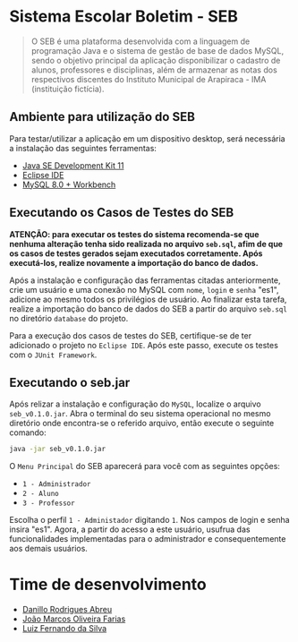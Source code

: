 # Sistema Escolar Boletim - SEB

> O SEB é uma plataforma desenvolvida com a linguagem de programação Java e o sistema de gestão de base de dados MySQL, sendo o objetivo principal da aplicação disponibilizar o cadastro de alunos, professores e disciplinas, além de armazenar as notas dos respectivos discentes do Instituto Municipal de Arapiraca - IMA (instituição fictícia).


## Ambiente para utilização do SEB

Para testar/utilizar a aplicação em um dispositivo desktop, será necessária a instalação das seguintes ferramentas:

  * [Java SE Development Kit 11](https://www.oracle.com/technetwork/java/javase/downloads/jdk11-downloads-5066655.html)
  * [Eclipse IDE](https://www.eclipse.org/downloads/)
  * [MySQL 8.0 + Workbench](https://dev.mysql.com/downloads/)


## Executando os Casos de Testes do SEB

**ATENÇÃO: para executar os testes do sistema recomenda-se que nenhuma alteração tenha sido realizada no arquivo ``seb.sql``, afim de que os casos de testes gerados sejam executados corretamente. Após executá-los, realize novamente a importação do banco de dados.**

Após a instalação e configuração das ferramentas citadas anteriormente, crie um usuário e uma conexão no MySQL com ``nome``, ``login`` e ``senha`` "es1", adicione ao mesmo todos os privilégios de usuário. Ao finalizar esta tarefa, realize a importação do banco de dados do SEB a partir do arquivo ``seb.sql`` no diretório ``database`` do projeto.

Para a execução dos casos de testes do SEB, certifique-se de ter adicionado o projeto no ``Eclipse IDE``. Após este passo, execute os testes com o ``JUnit Framework``.


## Executando o seb.jar

Após relizar a instalação e configuração do ``MySQL``, localize o arquivo `seb_v0.1.0.jar`. Abra o terminal do seu sistema operacional no mesmo diretório onde encontra-se o referido arquivo, então execute o seguinte comando:

```sh
java -jar seb_v0.1.0.jar
```

O ``Menu Principal`` do SEB aparecerá para você com as seguintes opções:

 * ``1 - Administrador``
 * ``2 - Aluno``
 * ``3 - Professor``

 Escolha o perfil ``1 - Administador`` digitando ``1``. Nos campos de login e senha insira "es1". Agora, a partir do acesso a este usuário, usufrua das funcionalidades implementadas para o administrador e consequentemente aos demais usuários.

# Time de desenvolvimento

  * [Danillo Rodrigues Abreu](https://github.com/danilo100kl)
  * [João Marcos Oliveira Farias](https://github.com/JoaoMarcoss)
  * [Luiz Fernando da Silva](https://github.com/lfnd0)
